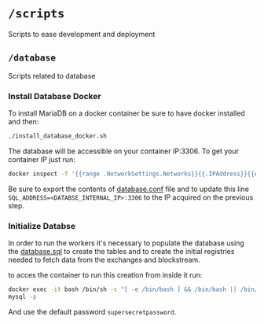 # `/scripts`

Scripts to ease development and deployment

## `/database`

Scripts related to database

### Install Database Docker

To install MariaDB on a docker container be sure to have docker installed and then:

```bash
./install_database_docker.sh
```

The database will be accessible on your container IP:3306. To get your container IP just run:

```bash
docker inspect -f '{{range .NetworkSettings.Networks}}{{.IPAddress}}{{end}}' mariadb_qcobtc
```

Be sure to export the contents of [database.conf](database/database.conf) file and to update this line `SQL_ADDRESS=<DATABSE_INTERNAL_IP>:3306` to the IP acquired on the previous step.

### Initialize Databse

In order to run the workers it's necessary to populate the database using the [database.sql](database/database.sql) to create the tables and to create the initial registries needed to fetch data from the exchanges and blockstream.

to acces the container to run this creation from inside it run:

```bash
docker exec -it bash /bin/sh -c "[ -e /bin/bash ] && /bin/bash || /bin/sh"
mysql -p
```

And use the default password `supersecretpassword`.
